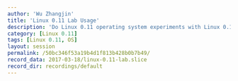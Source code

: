 ```yaml
---
author: 'Wu Zhangjin'
title: 'Linux 0.11 Lab Usage'
description: 'Do Linux 0.11 operating system experiments with Linux 0.11 Lab.'
category: [Linux 0.11]
tags: [Linux 0.11, OS]
layout: session
permalink: /50bc346f53a19b4d1f813b428b0b7b49/
record_data: 2017-03-18/linux-0.11-lab.slice
record_dir: recordings/default
---
```


